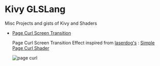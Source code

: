 

# Kivy GLSLang
Misc Projects and gists of Kivy and Shaders

 - [Page Curl Screen Transition](https://github.com/VICTORVICKIE/Kivy_GLSLang/tree/main/Transitions) 
	
      Page Curl Screen Transition Effect inspired from [laserdog's](https://www.shadertoy.com/user/laserdog) : [Simple Page Curl Shader](https://www.shadertoy.com/view/ls3cDB)
      
    ![page curl](https://user-images.githubusercontent.com/45727291/116871008-2e97b000-ac31-11eb-89a6-7034a35350d4.gif)
